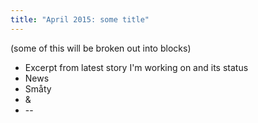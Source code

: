 ```yaml
---
title: "April 2015: some title"
---
```


(some of this will be broken out into blocks)

* Excerpt from latest story I'm working on and its status
* News
* Småty
* &
* --
